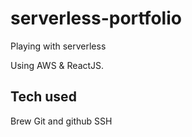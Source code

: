 # serverless-portfolio
Playing with serverless

Using AWS & ReactJS.


## Tech used

Brew
Git and github
SSH
